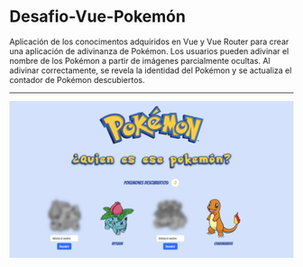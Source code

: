 # Desafio-Vue-Pokemón

Aplicación de los conocimentos adquiridos en Vue y Vue Router para crear una aplicación de adivinanza de Pokémon. Los usuarios pueden adivinar el nombre de los Pokémon a partir de imágenes parcialmente ocultas. Al adivinar correctamente, se revela la identidad del Pokémon y se actualiza el contador de Pokémon descubiertos.

---

![](/src/assets/img/preview-pokemon.png)
